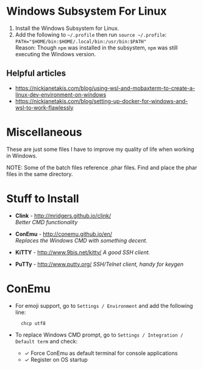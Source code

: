 # Windows Subsystem For Linux

1. Install the Windows Subsystem for Linux.
2. Add the following to `~/.profile` then run `source ~/.profile`:  
  `PATH="$HOME/bin:$HOME/.local/bin:/usr/bin:$PATH"`  
   Reason: Though `npm` was installed in the subsystem, `npm` was still executing the Windows version.

## Helpful articles

- https://nickjanetakis.com/blog/using-wsl-and-mobaxterm-to-create-a-linux-dev-environment-on-windows
- https://nickjanetakis.com/blog/setting-up-docker-for-windows-and-wsl-to-work-flawlessly


# Miscellaneous

These are just some files I have to improve my quality of life when working in Windows.

NOTE: Some of the batch files reference .phar files. Find and place the phar files in the same directory.


# Stuff to Install

- **Clink** - http://mridgers.github.io/clink/  
  *Better CMD functionality* 

- **ConEmu** - http://conemu.github.io/en/  
  *Replaces the Windows CMD with something decent.*
  
- **KiTTY** - http://www.9bis.net/kitty/
  *A good SSH client.*
  
- **PuTTy** - http://www.putty.org/
  *SSH/Telnet client, handy for keygen*


# ConEmu

- For emoji support, go to `Settings / Environment` and add the following line:

        chcp utf8

- To replace Windows CMD prompt, go to `Settings / Integration / Default term` and check:
    - ✓ Force ConEmu as default terminal for console applications
    - ✓ Register on OS startup
